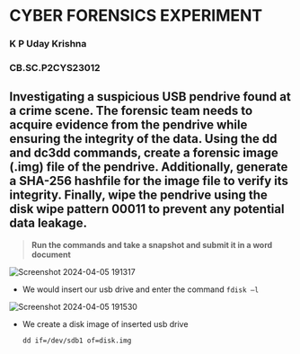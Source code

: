 # CYBER FORENSICS EXPERIMENT
### K P Uday Krishna
### CB.SC.P2CYS23012

## Investigating a suspicious USB pendrive found at a crime scene. The forensic team needs to acquire evidence from the pendrive while ensuring the integrity of the data. Using the dd and dc3dd commands, create a forensic image (.img) file of the pendrive. Additionally, generate a SHA-256 hashfile for the image file to verify its integrity. Finally, wipe the pendrive using the disk wipe pattern 00011 to prevent any potential data leakage. 

> **Run the commands and take a snapshot and submit it in a word document**

![Screenshot 2024-04-05 191317](https://github.com/udayk01/Cyber-Forensics/assets/52235763/fb45ec9f-536a-4e38-8678-72f9de4830cf)

- We would insert our usb drive and enter the command ```fdisk –l```
  
![Screenshot 2024-04-05 191530](https://github.com/udayk01/Cyber-Forensics/assets/52235763/13d4adc5-c9fc-44d3-a955-34c0ccd3858a)

- We create a disk image of inserted usb drive

  ```dd if=/dev/sdb1 of=disk.img```
  
